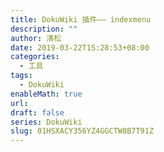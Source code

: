 ```yaml
---
title: DokuWiki 插件—— indexmenu
description: ""
author: 清松
date: 2019-03-22T15:28:53+08:00
categories:
  - 工具
tags:
  - DokuWiki
enableMath: true
url: 
draft: false
series: DokuWiki
slug: 01HSXACY356YZ4GGCTW8B7T91Z
---
```


